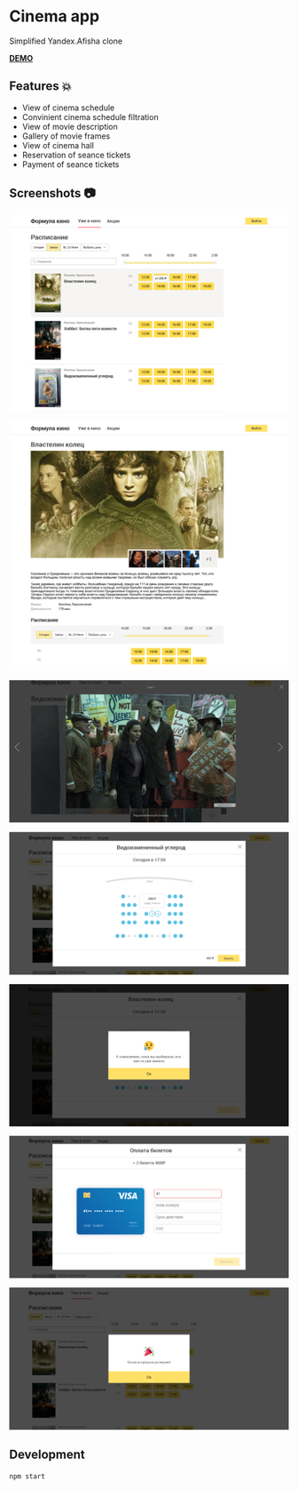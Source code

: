 # Cinema app

Simplified Yandex.Afisha clone

**[DEMO](https://tanyaignatenko.github.io/cinema-app/)**

## Features :boom:
 * View of cinema schedule
 * Convinient cinema schedule filtration 
 * View of movie description
 * Gallery of movie frames
 * View of cinema hall
 * Reservation of seance tickets
 * Payment of seance tickets

## Screenshots :camera:
![Cinema schedule screenshot](src/assets/images/cinema-schedule.png)

![Movie frames gallery screenshot](src/assets/images/movie-description.png)

![Movie frames from gallery viewer screenshot](src/assets/images/movie-frames-viewer.png)

![Cinema hall screenshot](src/assets/images/cinema-hall.png)

![Reservation failure screenshot](src/assets/images/reservation-failure.png)

![Tickets payment process screenshot](src/assets/images/payment.png)

![Success payment status screenshot](src/assets/images/payment-success.png)


## Development
```
npm start
```
